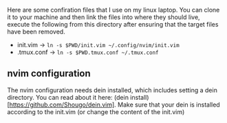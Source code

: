 Here are some confiration files that I use on my linux laptop. You can clone it to your machine and then link the files into where they should live, execute the following from this directory after ensuring that the target files have been removed.

* init.vim -> `ln -s $PWD/init.vim ~/.config/nvim/init.vim`
* .tmux.conf -> `ln -s $PWD.tmux.conf ~/.tmux.conf`

## nvim configuration

The nvim configuration needs dein installed, which includes setting a dein directory. You can read about it here: (dein install)[https://github.com/Shougo/dein.vim]. Make sure that your dein is installed according to the init.vim (or change the content of the init.vim)
